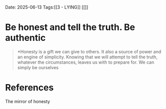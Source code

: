 Date: 2025-06-13
Tags:[[3 - LYING]] [[]]

# Be honest and tell the truth. Be authentic

>*Honesty is a gift we can give to others. It also a source of power and an engine of simplicity. Knowing that we will attempt to tell the truth, whatever the circumstances, leaves us with to prepare for. We can simply be ourselves 
# References 
The mirror of honesty 
